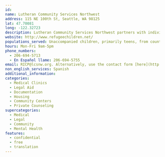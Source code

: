 ```yaml
---
id:
name: Lutheran Community Services Northwest
address: 115 NE 100th St, Seattle, WA 98125
lat: 47.70081
long: -122.32723
description: Lutheran Community Services Northwest partners with individuals, families and communities for health, justice and hope. The Refugee and Immigrant Children’s Program is proud to be a part of carrying out the mission of Lutheran Community Services Northwest.
website: http://www.refugeechildren.net/
populations_served: Unaccompanied children, primarily teens, from countries throughout Asia, Africa and Central America. Ages 21 and under.
hours: Mon-Fri 9am-5pm
phone_numbers:
  - 206-694-5713
  - En Español llame: 206-694-5755
email: RICP@lcsnw.org. Alternatively, use the contact form [here](http://www.lcsnw.org/contact.html).
non_english_services: Spanish
additional_information: 
categories:
  - Medical Clinics
  - Legal Aid
  - Documentation
  - Housing
  - Community Centers
  - Private Counseling
supercategories:
  - Medical
  - Legal
  - Community
  - Mental Health
features:
  - confidential
  - free
  - translation
---
```

